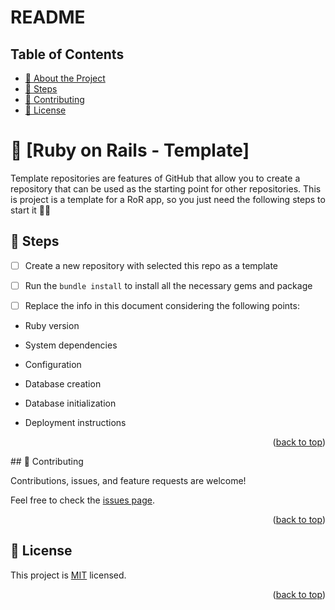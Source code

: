 # README
<a name="readme-top"></a>

## Table of Contents
- [📖 About the Project](#about-Repository)
- [🌟 Steps](#steps)
-  [🤝 Contributing](#contributing)
- [📝 License](#license)
# 📖 [Ruby on Rails - Template] <a name="about-Repository"></a>
Template repositories are features of GitHub that allow you to create a repository that can be used as the starting point for other repositories.
This is project is a template for a RoR app, so you just need the following steps to start it :technologist:

## 🌟 Steps <a name="steps"></a>
- [ ] Create a new repository with selected this repo as a template

- [ ] Run the `bundle install`  to  install all the necessary gems and package

- [ ] Replace the info in this document considering the following points:

* Ruby version

* System dependencies

* Configuration

* Database creation

* Database initialization

* Deployment instructions
  
<p align="right">(<a href="#readme-top">back to top</a>)</p>
## 🤝 Contributing <a name="contributing"></a>

Contributions, issues, and feature requests are welcome!

Feel free to check the [issues page](https://github.com/beteland123/RoR_template/issues).

<p align="right">(<a href="#readme-top">back to top</a>)</p>

## 📝 License <a name="license"></a>

This project is [MIT](./LICENSE) licensed.

<p align="right">(<a href="#readme-top">back to top</a>) </p>

